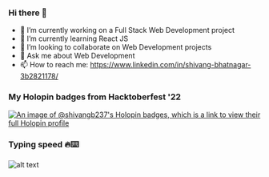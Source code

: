 ### Hi there 👋

<!-- **Shivangbhatnagar237/Shivangbhatnagar237** is a ✨ _special_ ✨ repository because its `README.md` (this file) appears on your GitHub profile. -->

<!-- Here are some ideas to get you started: -->

- 🔭 I’m currently working on a Full Stack Web Development project
- 🌱 I’m currently learning React JS
- 👯 I’m looking to collaborate on Web Development projects
- 💬 Ask me about Web Development
- 📫 How to reach me: https://www.linkedin.com/in/shivang-bhatnagar-3b2821178/

### My Holopin badges from Hacktoberfest '22

[![An image of @shivangb237's Holopin badges, which is a link to view their full Holopin profile](https://holopin.me/shivangb237)](https://holopin.io/@shivangb237)

### Typing speed 🔥⌨️
![alt text](https://data.typeracer.com/misc/badge?user=shivangb237)

